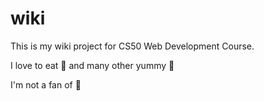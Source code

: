 # wiki

This is my wiki project for CS50 Web Development Course.

I love to eat 🍣 and many other yummy 🥘

I'm not a fan of 🍕

